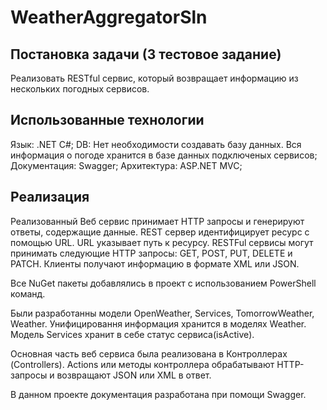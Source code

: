 # WeatherAggregatorSln
## Постановка задачи (3 тестовое задание)
Реализовать RESTful сервис, который возвращает информацию из нескольких погодных сервисов.

## Использованные технологии
Язык: .NET C#;
DB: Нет необходимости создавать базу данных. Вся информация о погоде хранится в базе данных подключеных сервисов;
Документация: Swagger;
Архитектура: ASP.NET MVC;

## Реализация

Реализованный Веб сервис принимает HTTP запросы и генерируют ответы, содержащие данные. REST сервер идентифицирует ресурс с помощью URL. URL указывает путь к ресурсу.
RESTFul сервисы могут принимать следующие HTTP запросы: GET, POST, PUT, DELETE и PATCH. Клиенты получают информацию в формате XML или JSON.

Все NuGet пакеты добавлялись в проект с использованием PowerShell команд.

Были разработанны модели OpenWeather, Services, TomorrowWeather, Weather. Унифицировання информация хранится в моделях Weather. Модель Services хранит в себе статус сервиса(isActive).

Основная часть веб сервиса была реализована в Контроллерах (Controllers). Actions или методы контроллера обрабатывают HTTP-запросы и возвращают JSON или XML в ответ.

В данном проекте документация разработана при помощи Swagger.
